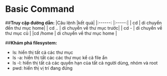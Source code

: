 # Basic Command
##**Truy cập đường dẫn:**
|Câu lệnh |kết quả| 
|:------: |:-----:|
|   cd    | di chuyển đến thư mục home|
|   cd .. | di chuyển về thư mục trước|
|   cd -  | di chuyển về thư mục cũ   |
|cd /home | di chuyển về thư mục home |

##**Khám phá filesystem:**
- ls: hiển thị tất cả các thư mục
- ls -a: hiển thị tất các các thư mục kể cả file ẩn 
- ls -l: hiển thị tất cả các quyền hạn của tất cả người dùng, nhóm và root
- pwd: hiển thị vị trí đang đứng 



<!--stackedit_data:
eyJoaXN0b3J5IjpbNDg4MzEyNjc3LDE5ODc1NzIwNTUsMjk5MT
AyODEzLDExNjc1NTUxNDcsLTEzNTc0NTc1OTMsLTE0MDA0NzE1
N119
-->